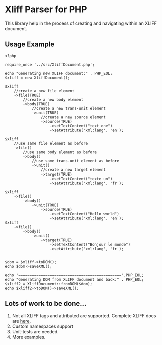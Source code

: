 # Xliff Parser for PHP #

This library help in the process of creating and navigating within an XLIFF document.

## Usage Example ##

	<?php
	
	require_once '../src/XliffDocument.php';
	
	echo "Generating new XLIFF document:" . PHP_EOL;
	$xliff = new XliffDocument();
	
	$xliff
		//create a new file element
		->file(TRUE)
			//create a new body element
			->body(TRUE)
				//create a new trans-unit element
				->unit(TRUE)
					//create a new source element
					->source(TRUE)
						->setTextContent("text one")
						->setAttribute('xml:lang', 'en');
		
	$xliff
		//use same file element as before
		->file()
			//use same body element as before
			->body()
				//use same trans-unit element as before
				->unit()
					//create a new target element
					->target(TRUE)
						->setTextContent("texte un")
						->setAttribute('xml:lang', 'fr');
		
	$xliff
		->file()
			->body()
				->unit(TRUE)
					->source(TRUE)
						->setTextContent("Hello world")
						->setAttribute('xml:lang', 'en');
	$xliff
		->file()
			->body()
				->unit()
					->target(TRUE)
						->setTextContent("Bonjour le monde")
						->setAttribute('xml:lang', 'fr');
	
	
	$dom = $xliff->toDOM();
	echo $dom->saveXML();
	
	echo '=============================================='.PHP_EOL;
	echo "Generating DOM from XLIFF document and back:" . PHP_EOL;
	$xliff2 = XliffDocument::fromDOM($dom);
	echo $xliff2->toDOM()->saveXML();
	
## Lots of work to be done... ##

1. Not all XLIFF tags and attributed are supported. Complete XLIFF docs are [here](http://docs.oasis-open.org/xliff/xliff-core/xliff-core.html).
2. Custom namespaces support
3. Unit-tests are needed.
4. More examples.

 
